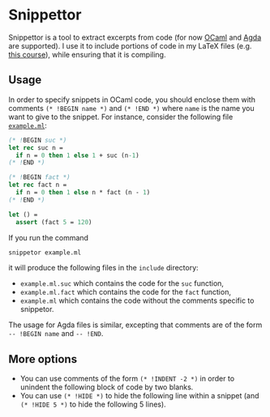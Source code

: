Snippettor
==========

Snippettor is a tool to extract excerpts from code (for now
[OCaml](https://ocaml.org/) and [Agda](https://wiki.portal.chalmers.se/agda/)
are supported). I use it to include portions of code in my LaTeX files
(e.g. [this course](http://pp.mimram.fr/)), while ensuring that it is compiling.

Usage
-----

In order to specify snippets in OCaml code, you should enclose them with
comments `(* !BEGIN name *)` and `(* !END *)` where `name` is the name you want
to give to the snippet. For instance, consider the following file
[`example.ml`](example/example.ml):

```ocaml
(* !BEGIN suc *)
let rec suc n =
  if n = 0 then 1 else 1 + suc (n-1)
(* !END *)

(* !BEGIN fact *)
let rec fact n =
  if n = 0 then 1 else n * fact (n - 1)
(* !END *)

let () =
  assert (fact 5 = 120)
```

If you run the command

```sh
snippetor example.ml
```

it will produce the following files in the `include` directory:

- `example.ml.suc` which contains the code for the `suc` function,
- `example.ml.fact` which contains the code for the `fact` function,
- `example.ml` which contains the code without the comments specific to
  snippetor.

The usage for Agda files is similar, excepting that comments are of the form `--
!BEGIN name` and `-- !END`.

More options
------------

- You can use comments of the form `(* !INDENT -2 *)` in order to unindent the
  following block of code by two blanks.
- You can use `(* !HIDE *)` to hide the following line within a snippet (and `(*
  !HIDE 5 *)` to hide the following 5 lines).

